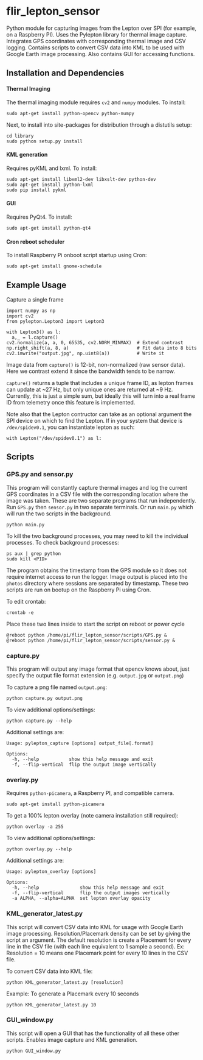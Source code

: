 # flir_lepton_sensor

Python module for capturing images from the Lepton over SPI (for example, on a Raspberry PI). Uses the Pylepton library for thermal image capture. Integrates GPS coordinates with corresponding thermal image and CSV logging. Contains scripts to convert CSV data into KML to be used with Google Earth image processing. Also contains GUI for accessing functions.

## Installation and Dependencies
#### Thermal Imaging
The thermal imaging module requires `cv2` and `numpy` modules. To install:
```
sudo apt-get install python-opencv python-numpy
```

Next, to install into site-packages for distribution through a distutils setup:
```
cd library
sudo python setup.py install
```

#### KML generation
Requires pyKML and lxml. To install:
```
sudo apt-get install libxml2-dev libxslt-dev python-dev
sudo apt-get install python-lxml
sudo pip install pykml
```

#### GUI  
Requires PyQt4. To install:
```
sudo apt-get install python-qt4
```

#### Cron reboot scheduler

To install Raspberry Pi onboot script startup using Cron:
```
sudo apt-get install gnome-schedule
```

## Example Usage

Capture a single frame

```
import numpy as np
import cv2
from pylepton.Lepton3 import Lepton3

with Lepton3() as l:
  a,_ = l.capture()
cv2.normalize(a, a, 0, 65535, cv2.NORM_MINMAX)  # Extend contrast
np.right_shift(a, 8, a)                         # Fit data into 8 bits
cv2.imwrite("output.jpg", np.uint8(a))          # Write it
```

Image data from `capture()` is 12-bit, non-normalized (raw sensor data). Here we contrast extend it since the bandwidth tends to be narrow.

`capture()` returns a tuple that includes a unique frame ID, as lepton frames can update at ~27 Hz, but only unique ones are returned at ~9 Hz. Currently, this is just a simple sum, but ideally this will turn into a real frame ID from telemetry once this feature is implemented.

Note also that the Lepton contructor can take as an optional argument the SPI device on which to find the Lepton. If in your system that device is `/dev/spidev0.1`, you can instantiate lepton as such:

```
with Lepton("/dev/spidev0.1") as l:
```

## Scripts

### GPS.py and sensor.py

This program will constantly capture thermal images and log the current GPS coordinates in a CSV file with the corresponding location where the image was taken. These are two separate programs that run independently. Run `GPS.py` then `sensor.py` in two separate terminals. Or run `main.py` which will run the two scripts in the background.
```
python main.py
```
To kill the two background processes, you may need to kill the individual processes. To check background processes:
```
ps aux | grep python
sudo kill <PID>
```

The program obtains the timestamp from the GPS module so it does not require internet access to run the logger. 
Image output is placed into the `photos` directory where sessions are separated by timestamp. These two scripts are run on bootup on the Raspberry Pi using Cron.

To edit crontab:
```
crontab -e
```

Place these two lines inside to start the script on reboot or power cycle
```
@reboot python /home/pi/flir_lepton_sensor/scripts/GPS.py &
@reboot python /home/pi/flir_lepton_sensor/scripts/sensor.py &
```

### capture.py

This program will output any image format that opencv knows about, just specify the output file format extension (e.g. `output.jpg` or `output.png`)

To capture a png file named `output.png`:
```
python capture.py output.png
```

To view additional options/settings:
```
python capture.py --help
```

Additional settings are:
```
Usage: pylepton_capture [options] output_file[.format]

Options:
  -h, --help           show this help message and exit
  -f, --flip-vertical  flip the output image vertically
```

### overlay.py

Requires `python-picamera`, a Raspberry PI, and compatible camera.
```
sudo apt-get install python-picamera
```

To get a 100% lepton overlay (note camera installation still required):
```
python overlay -a 255
```

To view additional options/settings:
```
python overlay.py --help
```

Additional settings are:
```
Usage: pylepton_overlay [options]

Options:
  -h, --help               show this help message and exit
  -f, --flip-vertical      flip the output images vertically
  -a ALPHA, --alpha=ALPHA  set lepton overlay opacity
```

### KML_generator_latest.py

This script will convert CSV data into KML for usage with Google Earth image processing. Resolution/Placemark density can be set by giving the script an argument. The default resolution is create a Placement for every line in the CSV file (with each line equivalent to 1 sample a second). Ex: Resolution = 10 means one Placemark point for every 10 lines in the CSV file.

To convert CSV data into KML file:
```
python KML_generator_latest.py [resolution]
```

Example: To generate a Placemark every 10 seconds
```
python KML_generator_latest.py 10
```

### GUI_window.py
This script will open a GUI that has the functionality of all these other scripts. Enables image capture and KML generation.

```
python GUI_window.py
```
